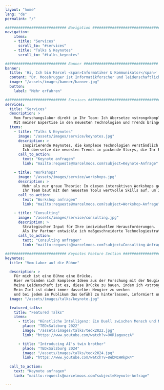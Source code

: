 ```yaml
---
layout: "home"
lang: "de"
permalink: "/"

############################ Navigation ###############################
navigation:
    items:
    - title: "Services"
      scroll_to: "#services"
    - title: "Talks & Keynotes"
      scroll_to: "#talks_keynotes"

############################ Banner ##################################
banner:
  title: 'Hi, Ich bin Marcel <span>Informatiker & Kommunikator</span>' 
  content: "Dr. Moosbrugger ist Informatikforscher und leidenschaftlicher Wissenschaftskommunikator."
  image: "/assets/images/banner/banner.jpg"
  button:
    label: "Mehr erfahren"

############################ Services ##################################
services:
  title: "Services"
  description: >
    Vom Forschungslabor direkt in Ihr Team: Ich übersetze <strong>komplexe Themen in praxisnahes Wissen</strong>.
    Mit meiner Expertise in den neuesten Technologien und Trends bringe ich Ihr Team, Organisation und Publikum entscheidend voran.
  items:
    - title: "Talks & Keynotes"
      image: "/assets/images/service/keynotes.jpg"
      description: >
        Inspirierende Keynotes, die komplexe Technologien verständlich machen. 
        Ich übersetze die neuesten Trends in packende Storys, die Ihr Publikum informieren und begeistern.
      call_to_action:
        text: "Keynote anfragen"
        link: "mailto:requests@marcelmoos.com?subject=Keynote-Anfrage"

    - title: "Workshops"
      image: "/assets/images/service/workshops.jpg"
      description: >
        Mehr als nur graue Theorie: In diesen interaktiven Workshops geht es direkt in die Praxis. 
        Ihr Team baut mit den neuesten Tools wertvolle Skills auf, um Innovationen voranzutreiben und Ziele zu erreichen.
      call_to_action:
        text: "Workshop anfragen"
        link: "mailto:requests@marcelmoos.com?subject=Workshop-Anfrage"

    - title: "Consulting"
      image: "/assets/images/service/consulting.jpg"
      description: >
        Strategischer Input für Ihre individuellen Herausforderungen. 
        Als Ihr Partner entwickle ich maßgeschneiderte Technologiestrategien, die das Potenzial Ihres Unternehmens in konkrete Ergebnisse verwandeln.
      call_to_action:
        text: "Consulting anfragen"
        link: "mailto:requests@marcelmoos.com?subject=Consulting-Anfrage"

############################ Keynotes Feature Section ###########################
keynotes:
  title: "Vom Labor auf die Bühne"

  description: >
    Für mich ist eine Bühne eine Brücke.
    Hier verbinden sich komplexe Ideen aus der Forschung mit der Neugier des Publikums.
    Meine Leidenschaft ist es, diese Brücke zu bauen, indem ich <strong>innovative Wissenschaft in packende Storys und klare, überzeugende Einblicke übersetze</strong>.
    Mein Ziel ist dabei immer dasselbe: Neugier zu wecken
    und bei jedem im Publikum das Gefühl zu hinterlassen, informiert und inspiriert zu sein.
  image: "/assets/images/talks/keynote.jpg"

  featured_talks:
    title: "Featured Talks"
    items:
      - title: "Künstliche Intelligenz: Ein Duell zwischen Mensch und Maschine?"
        place: "TEDxSalzburg 2022"
        image: "/assets/images/talks/tedx2022.jpg"
        link: "https://www.youtube.com/watch?v=00R1aguxczA"

      - title: "Introducing AI's twin brother"
        place: "TEDxSalzburg 2024"
        image: "/assets/images/talks/tedx2024.jpg"
        link: "https://www.youtube.com/watch?v=8ebMCHRkpR4"
  
  call_to_action:
    text: "Keynote anfragen"
    link: "mailto:requests@marcelmoos.com?subject=Keynote-Anfrage"

---
```

